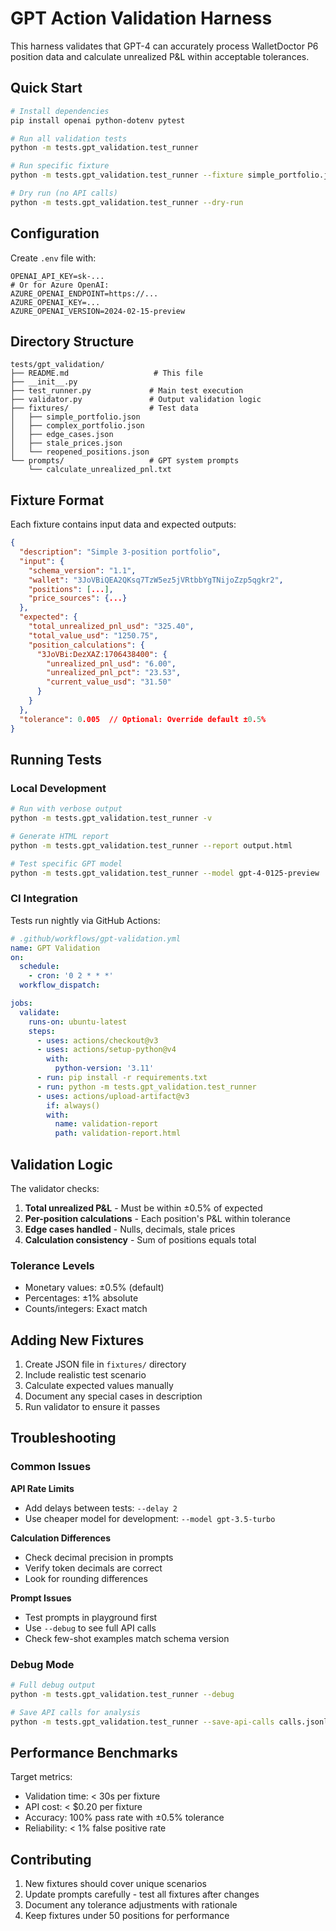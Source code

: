 # GPT Action Validation Harness

This harness validates that GPT-4 can accurately process WalletDoctor P6 position data and calculate unrealized P&L within acceptable tolerances.

## Quick Start

```bash
# Install dependencies
pip install openai python-dotenv pytest

# Run all validation tests
python -m tests.gpt_validation.test_runner

# Run specific fixture
python -m tests.gpt_validation.test_runner --fixture simple_portfolio.json

# Dry run (no API calls)
python -m tests.gpt_validation.test_runner --dry-run
```

## Configuration

Create `.env` file with:
```
OPENAI_API_KEY=sk-...
# Or for Azure OpenAI:
AZURE_OPENAI_ENDPOINT=https://...
AZURE_OPENAI_KEY=...
AZURE_OPENAI_VERSION=2024-02-15-preview
```

## Directory Structure

```
tests/gpt_validation/
├── README.md                   # This file
├── __init__.py
├── test_runner.py             # Main test execution
├── validator.py               # Output validation logic
├── fixtures/                  # Test data
│   ├── simple_portfolio.json
│   ├── complex_portfolio.json
│   ├── edge_cases.json
│   ├── stale_prices.json
│   └── reopened_positions.json
└── prompts/                   # GPT system prompts
    └── calculate_unrealized_pnl.txt
```

## Fixture Format

Each fixture contains input data and expected outputs:

```json
{
  "description": "Simple 3-position portfolio",
  "input": {
    "schema_version": "1.1",
    "wallet": "3JoVBiQEA2QKsq7TzW5ez5jVRtbbYgTNijoZzp5qgkr2",
    "positions": [...],
    "price_sources": {...}
  },
  "expected": {
    "total_unrealized_pnl_usd": "325.40",
    "total_value_usd": "1250.75",
    "position_calculations": {
      "3JoVBi:DezXAZ:1706438400": {
        "unrealized_pnl_usd": "6.00",
        "unrealized_pnl_pct": "23.53",
        "current_value_usd": "31.50"
      }
    }
  },
  "tolerance": 0.005  // Optional: Override default ±0.5%
}
```

## Running Tests

### Local Development

```bash
# Run with verbose output
python -m tests.gpt_validation.test_runner -v

# Generate HTML report
python -m tests.gpt_validation.test_runner --report output.html

# Test specific GPT model
python -m tests.gpt_validation.test_runner --model gpt-4-0125-preview
```

### CI Integration

Tests run nightly via GitHub Actions:

```yaml
# .github/workflows/gpt-validation.yml
name: GPT Validation
on:
  schedule:
    - cron: '0 2 * * *'
  workflow_dispatch:

jobs:
  validate:
    runs-on: ubuntu-latest
    steps:
      - uses: actions/checkout@v3
      - uses: actions/setup-python@v4
        with:
          python-version: '3.11'
      - run: pip install -r requirements.txt
      - run: python -m tests.gpt_validation.test_runner
      - uses: actions/upload-artifact@v3
        if: always()
        with:
          name: validation-report
          path: validation-report.html
```

## Validation Logic

The validator checks:

1. **Total unrealized P&L** - Must be within ±0.5% of expected
2. **Per-position calculations** - Each position's P&L within tolerance
3. **Edge cases handled** - Nulls, decimals, stale prices
4. **Calculation consistency** - Sum of positions equals total

### Tolerance Levels

- Monetary values: ±0.5% (default)
- Percentages: ±1% absolute
- Counts/integers: Exact match

## Adding New Fixtures

1. Create JSON file in `fixtures/` directory
2. Include realistic test scenario
3. Calculate expected values manually
4. Document any special cases in description
5. Run validator to ensure it passes

## Troubleshooting

### Common Issues

**API Rate Limits**
- Add delays between tests: `--delay 2`
- Use cheaper model for development: `--model gpt-3.5-turbo`

**Calculation Differences**
- Check decimal precision in prompts
- Verify token decimals are correct
- Look for rounding differences

**Prompt Issues**
- Test prompts in playground first
- Use `--debug` to see full API calls
- Check few-shot examples match schema version

### Debug Mode

```bash
# Full debug output
python -m tests.gpt_validation.test_runner --debug

# Save API calls for analysis
python -m tests.gpt_validation.test_runner --save-api-calls calls.jsonl
```

## Performance Benchmarks

Target metrics:
- Validation time: < 30s per fixture
- API cost: < $0.20 per fixture
- Accuracy: 100% pass rate with ±0.5% tolerance
- Reliability: < 1% false positive rate

## Contributing

1. New fixtures should cover unique scenarios
2. Update prompts carefully - test all fixtures after changes
3. Document any tolerance adjustments with rationale
4. Keep fixtures under 50 positions for performance 